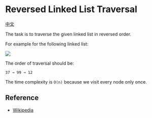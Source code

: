 Reversed Linked List Traversal
==============================

[中文](README.zh-CN.md)

The task is to traverse the given linked list in reversed order.

For example for the following linked list:

![](https://upload.wikimedia.org/wikipedia/commons/6/6d/Singly-linked-list.svg)

The order of traversal should be:

    37 → 99 → 12

The time complexity is `O(n)` because we visit every node only once.

Reference
---------

-   [Wikipedia](https://en.wikipedia.org/wiki/Linked_list)

